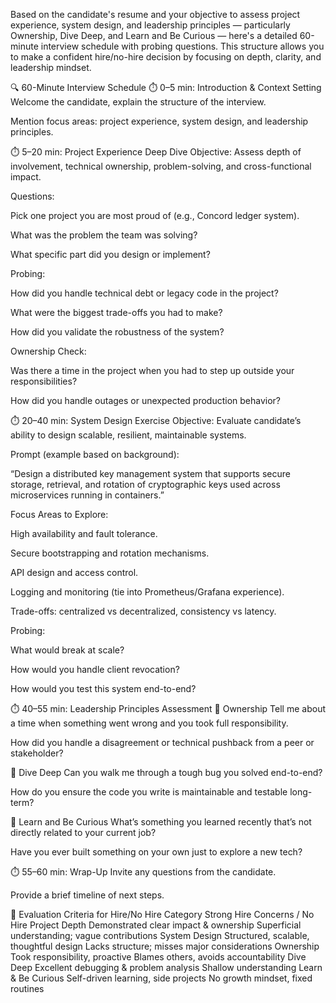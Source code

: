 Based on the candidate's resume and your objective to assess project experience, system design, and leadership principles — particularly Ownership,
Dive Deep, and Learn and Be Curious — here's a detailed 60-minute interview schedule with probing questions. This structure allows you to make 
a confident hire/no-hire decision by focusing on depth, clarity, and leadership mindset.

🔍 60-Minute Interview Schedule
⏱️ 0–5 min: Introduction & Context Setting
Welcome the candidate, explain the structure of the interview.

Mention focus areas: project experience, system design, and leadership principles.

⏱️ 5–20 min: Project Experience Deep Dive
Objective: Assess depth of involvement, technical ownership, problem-solving, and cross-functional impact.

Questions:

Pick one project you are most proud of (e.g., Concord ledger system).

What was the problem the team was solving?

What specific part did you design or implement?

Probing:

How did you handle technical debt or legacy code in the project?

What were the biggest trade-offs you had to make?

How did you validate the robustness of the system?

Ownership Check:

Was there a time in the project when you had to step up outside your responsibilities?

How did you handle outages or unexpected production behavior?

⏱️ 20–40 min: System Design Exercise
Objective: Evaluate candidate’s ability to design scalable, resilient, maintainable systems.

Prompt (example based on background):

“Design a distributed key management system that supports secure storage, retrieval, and rotation of cryptographic keys used across microservices running in containers.”

Focus Areas to Explore:

High availability and fault tolerance.

Secure bootstrapping and rotation mechanisms.

API design and access control.

Logging and monitoring (tie into Prometheus/Grafana experience).

Trade-offs: centralized vs decentralized, consistency vs latency.

Probing:

What would break at scale?

How would you handle client revocation?

How would you test this system end-to-end?

⏱️ 40–55 min: Leadership Principles Assessment
🔸 Ownership
Tell me about a time when something went wrong and you took full responsibility.

How did you handle a disagreement or technical pushback from a peer or stakeholder?

🔸 Dive Deep
Can you walk me through a tough bug you solved end-to-end?

How do you ensure the code you write is maintainable and testable long-term?

🔸 Learn and Be Curious
What’s something you learned recently that’s not directly related to your current job?

Have you ever built something on your own just to explore a new tech?

⏱️ 55–60 min: Wrap-Up
Invite any questions from the candidate.

Provide a brief timeline of next steps.

📝 Evaluation Criteria for Hire/No Hire
Category	Strong Hire	Concerns / No Hire
Project Depth	Demonstrated clear impact & ownership	Superficial understanding; vague contributions
System Design	Structured, scalable, thoughtful design	Lacks structure; misses major considerations
Ownership	Took responsibility, proactive	Blames others, avoids accountability
Dive Deep	Excellent debugging & problem analysis	Shallow understanding
Learn & Be Curious	Self-driven learning, side projects	No growth mindset, fixed routines
